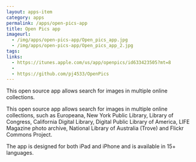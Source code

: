 ```yaml
---
layout: apps-item
category: apps
permalink: /apps/open-pics-app
title: Open Pics app
imageurl:
  - /img/apps/open-pics-app/Open_pics_app.jpg
  - /img/apps/open-pics-app/Open_pics_app_2.jpg
tags:
links:
  - https://itunes.apple.com/us/app/openpics/id633423505?mt=8
  - 
  - https://github.com/pj4533/OpenPics
---
```


This open source app allows search for images in multiple online collections.

This open source app allows search for images in multiple online collections, such as Europeana, New York Public Library, Library of Congress, California Digital Library, Digital Public Library of America, LIFE Magazine photo archive, National Library of Australia (Trove) and Flickr Commons Project.

The app is designed for both iPad and iPhone and is available in 15+ languages.
